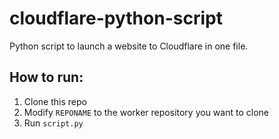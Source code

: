 # cloudflare-python-script
Python script to launch a website to Cloudflare in one file.

## How to run:
1. Clone this repo
2. Modify `REPONAME` to the worker repository you want to clone
3. Run `script.py`